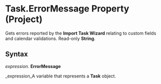 
# Task.ErrorMessage Property (Project)

Gets errors reported by the  **Import Task Wizard** relating to custom fields and calendar validations. Read-only **String**.


## Syntax

 _expression_. **ErrorMessage**

 _expression_A variable that represents a  **Task** object.

